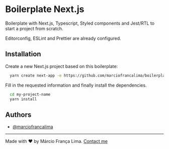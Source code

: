 
# Boilerplate Next.js

Boilerplate with Next.js, Typescript, Styled components and Jest/RTL to start a project from scratch.

Editorconfig, ESLint and Prettier are already configured.


## Installation

Create a new Next.js project based on this boilerplate:

```bash
  yarn create next-app -e https://github.com/marciofrancalima/boilerplate-nextjs
```

Fill in the requested information and finally install the dependencies.

```bash
  cd my-project-name
  yarn install
```

## Authors

- [@marciofrancalima](https://github.com/marciofrancalima)

---

Made with ♥ by Márcio França Lima. [Contact me](https://www.linkedin.com/in/m%C3%A1rcio-fran%C3%A7a-lima-916454187/)

